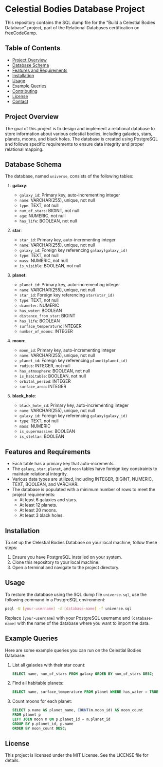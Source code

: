 # Celestial Bodies Database Project

This repository contains the SQL dump file for the "Build a Celestial Bodies Database" project, part of the Relational Databases certification on freeCodeCamp.

## Table of Contents
- [Project Overview](#project-overview)
- [Database Schema](#database-schema)
- [Features and Requirements](#features-and-requirements)
- [Installation](#installation)
- [Usage](#usage)
- [Example Queries](#example-queries)
- [Contributing](#contributing)
- [License](#license)
- [Contact](#contact)

## Project Overview

The goal of this project is to design and implement a relational database to store information about various celestial bodies, including galaxies, stars, planets, moons, and black holes. The database is created using PostgreSQL and follows specific requirements to ensure data integrity and proper relational mapping.

## Database Schema

The database, named `universe`, consists of the following tables:

1. **galaxy**:
   - `galaxy_id`: Primary key, auto-incrementing integer
   - `name`: VARCHAR(255), unique, not null
   - `type`: TEXT, not null
   - `num_of_stars`: BIGINT, not null
   - `age`: NUMERIC, not null
   - `has_life`: BOOLEAN, not null

2. **star**:
   - `star_id`: Primary key, auto-incrementing integer
   - `name`: VARCHAR(255), unique, not null
   - `galaxy_id`: Foreign key referencing `galaxy(galaxy_id)`
   - `type`: TEXT, not null
   - `mass`: NUMERIC, not null
   - `is_visible`: BOOLEAN, not null

3. **planet**:
   - `planet_id`: Primary key, auto-incrementing integer
   - `name`: VARCHAR(255), unique, not null
   - `star_id`: Foreign key referencing `star(star_id)`
   - `type`: TEXT, not null
   - `diameter`: NUMERIC
   - `has_water`: BOOLEAN
   - `distance_from_star`: BIGINT
   - `has_life`: BOOLEAN
   - `surface_temperature`: INTEGER
   - `number_of_moons`: INTEGER

4. **moon**:
   - `moon_id`: Primary key, auto-incrementing integer
   - `name`: VARCHAR(255), unique, not null
   - `planet_id`: Foreign key referencing `planet(planet_id)`
   - `radius`: INTEGER, not null
   - `has_atmosphere`: BOOLEAN, not null
   - `is_habitable`: BOOLEAN, not null
   - `orbital_period`: INTEGER
   - `surface_area`: INTEGER

5. **black_hole**:
   - `black_hole_id`: Primary key, auto-incrementing integer
   - `name`: VARCHAR(255), unique, not null
   - `galaxy_id`: Foreign key referencing `galaxy(galaxy_id)`
   - `type`: TEXT, not null
   - `mass`: NUMERIC
   - `is_supermassive`: BOOLEAN
   - `is_stellar`: BOOLEAN

## Features and Requirements

- Each table has a primary key that auto-increments.
- The `galaxy`, `star`, `planet`, and `moon` tables have foreign key constraints to maintain relational integrity.
- Various data types are utilized, including INTEGER, BIGINT, NUMERIC, TEXT, BOOLEAN, and VARCHAR.
- The database is populated with a minimum number of rows to meet the project requirements:
  - At least 6 galaxies and stars.
  - At least 12 planets.
  - At least 20 moons.
  - At least 3 black holes.

## Installation

To set up the Celestial Bodies Database on your local machine, follow these steps:

1. Ensure you have PostgreSQL installed on your system.
2. Clone this repository to your local machine.
3. Open a terminal and navigate to the project directory.

## Usage

To restore the database using the SQL dump file `universe.sql`, use the following command in a PostgreSQL environment:

```bash
psql -U [your-username] -d [database-name] -f universe.sql
```

Replace `[your-username]` with your PostgreSQL username and `[database-name]` with the name of the database where you want to import the data.

## Example Queries

Here are some example queries you can run on the Celestial Bodies Database:

1. List all galaxies with their star count:
   ```sql
   SELECT name, num_of_stars FROM galaxy ORDER BY num_of_stars DESC;
   ```

2. Find all habitable planets:
   ```sql
   SELECT name, surface_temperature FROM planet WHERE has_water = TRUE AND has_life = TRUE;
   ```

3. Count moons for each planet:
   ```sql
   SELECT p.name AS planet_name, COUNT(m.moon_id) AS moon_count
   FROM planet p
   LEFT JOIN moon m ON p.planet_id = m.planet_id
   GROUP BY p.planet_id, p.name
   ORDER BY moon_count DESC;
   ```

## License

This project is licensed under the MIT License. See the LICENSE file for details.
